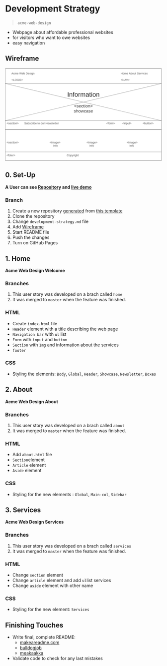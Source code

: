 # Development Strategy

> `acme-web-design`

- Webpage about affordable professional websites
- for visitors who want to owe websites
- easy navigation

## Wireframe

<!-- include a wireframe for your project in this repository, and display it here -->
<!-- wireframe.cc is a good site for getting started with wireframes -->
![wireframe](./img/wireframe.png)
## 0. Set-Up
__A User can see [Repository](https://github.com/LiubovPlugar/acme-web-design) and [live demo](https://LiubovPlugar.github.io/acme-web-design/)__


### Branch

1. Create a new repository [generated](https://github.blog/2019-06-06-generate-new-repositories-with-repository-templates/) from [this template](https://github.com/hackyourfuturebelgium/w3-validation-template)
1. Clone the repository
1. Change `development-strategy.md` file
1. Add [Wireframe](./wireframe.gif)
1. Start  README file
1. Push the changes
1. Turn on GitHub Pages

## 1. Home 

__Acme Web Design Welcome__

### Branches

1. This user story was developed on a brach called `home`
2. It was merged to `master` when the feature was finished.

### HTML

- Create `index.html` file
- `Header` element with a title describing the web page
- `Navigation bar` with `ul` list
- `Form` with `ìnput` and `button`
- `Section` with `ìmg` and information about the services
- `footer`

### CSS

- Styling the elements: `Body`, `Global`, `Header`, `Showcase`, `Newsletter`, `Boxes`


## 2. About 

__Acme Web Design About__

### Branches

1. This user story was developed on a brach called `about`
2. It was merged to `master` when the feature was finished.

### HTML

- Add `about.html` file
- `Section`element
- `Article` element
- `Aside` element

### CSS

- Styling for the new elements : `Global`, `Main-col`, `Sidebar`

## 3. Services

__Acme Web Design Services__

### Branches

1. This user story was developed on a brach called `services`
2. It was merged to `master` when the feature was finished.

### HTML

- Change `section` element
- Change `article` element and add `ul`list services
- Change `aside` element with other name

### CSS

- Styling for the new element: `Services`

## Finishing Touches

- Write final, complete README:
  - [makeareadme.com](https://www.makeareadme.com/)
  - [bulldogjob](https://bulldogjob.com/news/449-how-to-write-a-good-readme-for-your-github-project)
  - [meakaakka](https://medium.com/@meakaakka/a-beginners-guide-to-writing-a-kickass-readme-7ac01da88ab3)
- Validate code to check for any last mistakes